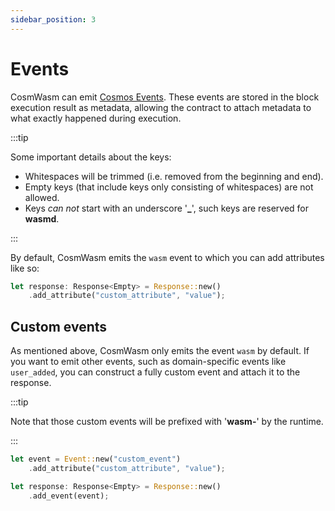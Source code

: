 ```yaml
---
sidebar_position: 3
---
```


# Events

CosmWasm can emit [Cosmos Events]. These events are stored in the block execution result as
metadata, allowing the contract to attach metadata to what exactly happened during execution.

:::tip

Some important details about the keys:
- Whitespaces will be trimmed (i.e. removed from the beginning and end).
- Empty keys (that include keys only consisting of whitespaces) are not allowed.
- Keys _can not_ start with an underscore '**_**', such keys are reserved for **wasmd**.

:::

By default, CosmWasm emits the `wasm` event to which you can add attributes like so:

```rust title="wasm_event.rs"
let response: Response<Empty> = Response::new()
    .add_attribute("custom_attribute", "value");
```

## Custom events

As mentioned above, CosmWasm only emits the event `wasm` by default. If you want to emit other
events, such as domain-specific events like `user_added`, you can construct a fully custom event and
attach it to the response.

:::tip

Note that those custom events will be prefixed with '**wasm-**' by the runtime.

:::

```rust title="custom_event.rs"
let event = Event::new("custom_event")
    .add_attribute("custom_attribute", "value");

let response: Response<Empty> = Response::new()
    .add_event(event);
```

[Cosmos Events]: https://docs.cosmos.network/v0.50/learn/advanced/events
